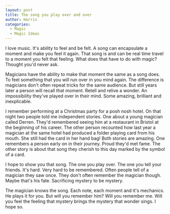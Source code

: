```yaml
---
layout: post
title: The song you play over and over
author: Harris
categories:
  - Magic
  - Magic Ideas
---
```

I love music. It's ability to feel and be felt. A song can encapsulate a moment and make you feel it again. That song is and can be real time travel to a moment you felt that feeling. What does that have to do with magic? Thought you'd never ask.

Magicians have the ability to make that moment the same as a song does. To feel something that you will run over in you mind again. The difference is magicians don't often repeat tricks for the same audience. But still years later a person will recall that moment. Retell and relive a wonder. An impossibility they've played over in their mind. Some amazing, brilliant and inexplicable.

I remember performing at a Christmas party for a posh nosh hotel. On that night two people told me independent stories. One about a young magician called Derren. They'd remembered seeing him at a restaurant in Bristol at the beginning of his career. The other person recounted how last year a magician at the same hotel had produced a folder playing card from his mouth. She still had the card in her hand bag! Both stories are amazing. One remembers a person early on in their journey. Proud they'd met fame. The other story is about that song they cherish to this day marked by the symbol of a card.

I hope to show you that song. The one you play over. The one you tell your friends. It's hard. Very hard to be remembered. Often people tell of a magician they saw once. They don't often remember the magician though. Maybe that's his fate. Sacrificing mystery to be mystery.

The magician knows the song. Each note, each moment and it's mechanics. He plays it for you. But will you remember him? Will you remember me. Will you feel the feeling that mystery brings the mystery that wonder sings. I hope so.